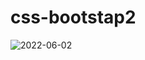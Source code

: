 # css-bootstap2
![2022-06-02](https://user-images.githubusercontent.com/106257987/171618929-bafdcd69-09db-4266-ba1c-b1073623a334.png)



